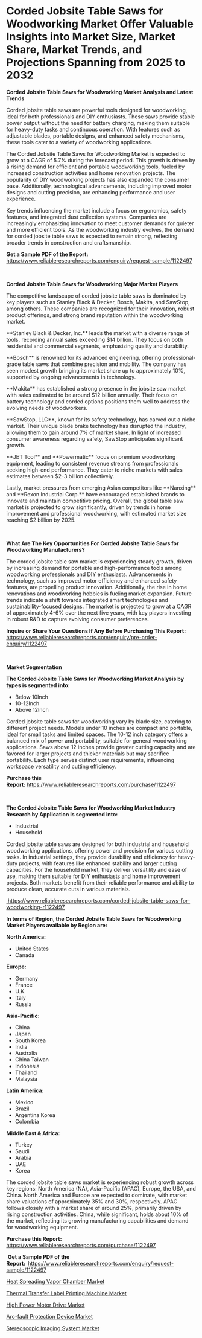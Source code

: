 <p><h1>Corded Jobsite Table Saws for Woodworking Market Offer Valuable Insights into Market Size, Market Share, Market Trends, and Projections Spanning from 2025 to 2032</h1></p><p><strong>Corded Jobsite Table Saws for Woodworking Market Analysis and Latest Trends</strong></p>
<p><p>Corded jobsite table saws are powerful tools designed for woodworking, ideal for both professionals and DIY enthusiasts. These saws provide stable power output without the need for battery charging, making them suitable for heavy-duty tasks and continuous operation. With features such as adjustable blades, portable designs, and enhanced safety mechanisms, these tools cater to a variety of woodworking applications.</p><p>The Corded Jobsite Table Saws for Woodworking Market is expected to grow at a CAGR of 5.7% during the forecast period. This growth is driven by a rising demand for efficient and portable woodworking tools, fueled by increased construction activities and home renovation projects. The popularity of DIY woodworking projects has also expanded the consumer base. Additionally, technological advancements, including improved motor designs and cutting precision, are enhancing performance and user experience.</p><p>Key trends influencing the market include a focus on ergonomics, safety features, and integrated dust collection systems. Companies are increasingly emphasizing innovation to meet customer demands for quieter and more efficient tools. As the woodworking industry evolves, the demand for corded jobsite table saws is expected to remain strong, reflecting broader trends in construction and craftsmanship.</p></p>
<p><strong>Get a Sample PDF of the Report:&nbsp;</strong> <a href="https://www.reliableresearchreports.com/enquiry/request-sample/1122497?utm_campaign=116&utm_medium=2&utm_source=Github&utm_content=ia&utm_term=02032025&utm_id=corded-jobsite-table-saws-for-woodworking">https://www.reliableresearchreports.com/enquiry/request-sample/1122497</a></p>
<p>&nbsp;</p>
<p><strong>Corded Jobsite Table Saws for Woodworking Major Market Players</strong></p>
<p><p>The competitive landscape of corded jobsite table saws is dominated by key players such as Stanley Black & Decker, Bosch, Makita, and SawStop, among others. These companies are recognized for their innovation, robust product offerings, and strong brand reputation within the woodworking market.</p><p>**Stanley Black & Decker, Inc.** leads the market with a diverse range of tools, recording annual sales exceeding $14 billion. They focus on both residential and commercial segments, emphasizing quality and durability.</p><p>**Bosch** is renowned for its advanced engineering, offering professional-grade table saws that combine precision and mobility. The company has seen modest growth bringing its market share up to approximately 10%, supported by ongoing advancements in technology.</p><p>**Makita** has established a strong presence in the jobsite saw market with sales estimated to be around $12 billion annually. Their focus on battery technology and corded options positions them well to address the evolving needs of woodworkers.</p><p>**SawStop, LLC**, known for its safety technology, has carved out a niche market. Their unique blade brake technology has disrupted the industry, allowing them to gain around 7% of market share. In light of increased consumer awareness regarding safety, SawStop anticipates significant growth.</p><p>**JET Tool** and **Powermatic** focus on premium woodworking equipment, leading to consistent revenue streams from professionals seeking high-end performance. They cater to niche markets with sales estimates between $2-3 billion collectively.</p><p>Lastly, market pressures from emerging Asian competitors like **Nanxing** and **Rexon Industrial Corp.** have encouraged established brands to innovate and maintain competitive pricing. Overall, the global table saw market is projected to grow significantly, driven by trends in home improvement and professional woodworking, with estimated market size reaching $2 billion by 2025.</p></p>
<p>&nbsp;</p>
<p><strong>What Are The Key Opportunities For Corded Jobsite Table Saws for Woodworking Manufacturers?</strong></p>
<p><p>The corded jobsite table saw market is experiencing steady growth, driven by increasing demand for portable and high-performance tools among woodworking professionals and DIY enthusiasts. Advancements in technology, such as improved motor efficiency and enhanced safety features, are propelling product innovation. Additionally, the rise in home renovations and woodworking hobbies is fueling market expansion. Future trends indicate a shift towards integrated smart technologies and sustainability-focused designs. The market is projected to grow at a CAGR of approximately 4-6% over the next five years, with key players investing in robust R&D to capture evolving consumer preferences.</p></p>
<p><strong>Inquire or Share Your Questions If Any Before Purchasing This Report:</strong> <a href="https://www.reliableresearchreports.com/enquiry/pre-order-enquiry/1122497?utm_campaign=116&utm_medium=2&utm_source=Github&utm_content=ia&utm_term=02032025&utm_id=corded-jobsite-table-saws-for-woodworking">https://www.reliableresearchreports.com/enquiry/pre-order-enquiry/1122497</a></p>
<p>&nbsp;</p>
<p><strong>Market Segmentation</strong></p>
<p><strong>The Corded Jobsite Table Saws for Woodworking Market Analysis by types is segmented into:</strong></p>
<p><ul><li>Below 10Inch</li><li>10-12Inch</li><li>Above 12Inch</li></ul></p>
<p><p>Corded jobsite table saws for woodworking vary by blade size, catering to different project needs. Models under 10 inches are compact and portable, ideal for small tasks and limited spaces. The 10-12 inch category offers a balanced mix of power and portability, suitable for general woodworking applications. Saws above 12 inches provide greater cutting capacity and are favored for larger projects and thicker materials but may sacrifice portability. Each type serves distinct user requirements, influencing workspace versatility and cutting efficiency.</p></p>
<p><strong>Purchase this Report:&nbsp;</strong><a href="https://www.reliableresearchreports.com/purchase/1122497?utm_campaign=116&utm_medium=2&utm_source=Github&utm_content=ia&utm_term=02032025&utm_id=corded-jobsite-table-saws-for-woodworking">https://www.reliableresearchreports.com/purchase/1122497</a></p>
<p>&nbsp;</p>
<p><strong>The Corded Jobsite Table Saws for Woodworking Market Industry Research by Application is segmented into:</strong></p>
<p><ul><li>Industrial</li><li>Household</li></ul></p>
<p><p>Corded jobsite table saws are designed for both industrial and household woodworking applications, offering power and precision for various cutting tasks. In industrial settings, they provide durability and efficiency for heavy-duty projects, with features like enhanced stability and larger cutting capacities. For the household market, they deliver versatility and ease of use, making them suitable for DIY enthusiasts and home improvement projects. Both markets benefit from their reliable performance and ability to produce clean, accurate cuts in various materials.</p></p>
<p><a href="https://www.reliableresearchreports.com/corded-jobsite-table-saws-for-woodworking-r1122497?utm_campaign=116&utm_medium=2&utm_source=Github&utm_content=ia&utm_term=02032025&utm_id=corded-jobsite-table-saws-for-woodworking">&nbsp;https://www.reliableresearchreports.com/corded-jobsite-table-saws-for-woodworking-r1122497</a></p>
<p><strong>In terms of Region, the Corded Jobsite Table Saws for Woodworking Market Players available by Region are:</strong></p>
<p>
    <p> <strong> North America: </strong>
        <ul>
            <li>United States</li>
            <li>Canada</li>
        </ul>
        </p> 
    <p> <strong> Europe: </strong>
        <ul>
            <li>Germany</li>
            <li>France</li>
            <li>U.K.</li>
            <li>Italy</li>
            <li>Russia</li>
        </ul>
        </p> 
    <p> <strong> Asia-Pacific: </strong>
        <ul>
            <li>China</li>
            <li>Japan</li>
            <li>South Korea</li>
            <li>India</li>
            <li>Australia</li>
            <li>China Taiwan</li>
            <li>Indonesia</li>
            <li>Thailand</li>
            <li>Malaysia</li>
        </ul>
        </p> 
    <p> <strong> Latin America: </strong>
        <ul>
            <li>Mexico</li>
            <li>Brazil</li>
            <li>Argentina Korea</li>
            <li>Colombia</li>
        </ul>
        </p> 
    <p> <strong> Middle East & Africa: </strong>
        <ul>
            <li>Turkey</li>
            <li>Saudi</li>
            <li>Arabia</li>
            <li>UAE</li>
            <li>Korea</li>
        </ul>
    </p>
    </p>
<p><p>The corded jobsite table saws market is experiencing robust growth across key regions: North America (NA), Asia-Pacific (APAC), Europe, the USA, and China. North America and Europe are expected to dominate, with market share valuations of approximately 35% and 30%, respectively. APAC follows closely with a market share of around 25%, primarily driven by rising construction activities. China, while significant, holds about 10% of the market, reflecting its growing manufacturing capabilities and demand for woodworking equipment.</p></p>
<p><strong>Purchase this Report: </strong><a href="https://www.reliableresearchreports.com/purchase/1122497?utm_campaign=116&utm_medium=2&utm_source=Github&utm_content=ia&utm_term=02032025&utm_id=corded-jobsite-table-saws-for-woodworking">https://www.reliableresearchreports.com/purchase/1122497</a></p>
<p>&nbsp;<strong>Get a Sample PDF of the Report:&nbsp;&nbsp;</strong><a href="https://www.reliableresearchreports.com/enquiry/request-sample/1122497?utm_campaign=116&utm_medium=2&utm_source=Github&utm_content=ia&utm_term=02032025&utm_id=corded-jobsite-table-saws-for-woodworking">https://www.reliableresearchreports.com/enquiry/request-sample/1122497</a></p>
<p><strong></strong></p>
<p><p><a href="https://github.com/elvutedipela/Market-Research-Report-List-1/blob/main/heat-spreading-vapor-chamber-market.md?utm_campaign=116&utm_medium=2&utm_source=Github&utm_content=ia&utm_term=02032025&utm_id=corded-jobsite-table-saws-for-woodworking">Heat Spreading Vapor Chamber Market</a></p><p><a href="https://github.com/rosalinebhakta48/Market-Research-Report-List-1/blob/main/thermal-transfer-label-printing-machine-market.md?utm_campaign=116&utm_medium=2&utm_source=Github&utm_content=ia&utm_term=02032025&utm_id=corded-jobsite-table-saws-for-woodworking">Thermal Transfer Label Printing Machine Market</a></p><p><a href="https://github.com/nkbaroga/Market-Research-Report-List-1/blob/main/high-power-motor-drive-market.md?utm_campaign=116&utm_medium=2&utm_source=Github&utm_content=ia&utm_term=02032025&utm_id=corded-jobsite-table-saws-for-woodworking">High Power Motor Drive Market</a></p><p><a href="https://github.com/hedbomkrahe/Market-Research-Report-List-1/blob/main/arc-fault-protection-device-market.md?utm_campaign=116&utm_medium=2&utm_source=Github&utm_content=ia&utm_term=02032025&utm_id=corded-jobsite-table-saws-for-woodworking">Arc-fault Protection Device Market</a></p><p><a href="https://github.com/lateshab69/Market-Research-Report-List-1/blob/main/stereoscopic-imaging-system-market.md?utm_campaign=116&utm_medium=2&utm_source=Github&utm_content=ia&utm_term=02032025&utm_id=corded-jobsite-table-saws-for-woodworking">Stereoscopic Imaging System Market</a></p></p>